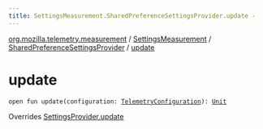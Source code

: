 ```yaml
---
title: SettingsMeasurement.SharedPreferenceSettingsProvider.update - 
---
```


[org.mozilla.telemetry.measurement](../../index.html) / [SettingsMeasurement](../index.html) / [SharedPreferenceSettingsProvider](index.html) / [update](./update.html)

# update

`open fun update(configuration: `[`TelemetryConfiguration`](../../../org.mozilla.telemetry.config/-telemetry-configuration/index.html)`): `[`Unit`](https://kotlinlang.org/api/latest/jvm/stdlib/kotlin/-unit/index.html)

Overrides [SettingsProvider.update](../-settings-provider/update.html)

